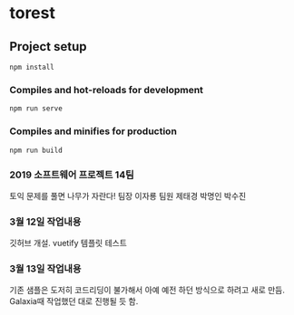 # torest

## Project setup
```
npm install
```

### Compiles and hot-reloads for development
```
npm run serve
```

### Compiles and minifies for production
```
npm run build
```

### 2019 소프트웨어 프로젝트 14팀
토익 문제를 풀면 나무가 자란다!
팀장 이자룡 팀원 제태경 박명인 박수진

### 3월 12일 작업내용
깃허브 개설. vuetify 템플릿 테스트

### 3월 13일 작업내용
기존 샘플은 도저히 코드리딩이 불가해서 아예 예전 하던 방식으로 하려고 새로 만듬.
Galaxia때 작업했던 대로 진행될 듯 함. 
